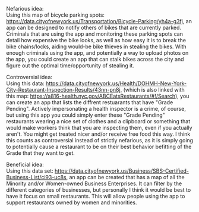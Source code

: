 Nefarious idea:  
Using this map of bicycle parking spots: https://data.cityofnewyork.us/Transportation/Bicycle-Parking/yh4a-g3fj, an app can be designed to notify others of bikes that are currently parked. Criminals that are using the app and monitoring
these parking spots can detail how expensive the bike looks, as well as how easy it is to break the bike chains/locks, aiding would-be bike thieves in stealing the bikes. With enough criminals using the app, and potentially a way to upload photos on the app,
you could create an app that can stalk bikes across the city and figure out the optimal time/opportunity of stealing it. 


Controversial idea:  
Using this data: https://data.cityofnewyork.us/Health/DOHMH-New-York-City-Restaurant-Inspection-Results/43nn-pn8j, (which is also linked with this map: https://a816-health.nyc.gov/ABCEatsRestaurants/#!/Search), 
you can create an app that lists the diffrent restuarants that have "Grade Pending". Actively impersonating a health inspector is a crime, of course, but using this app you could simply enter these "Grade Pending" restaurants wearing a nice set of clothes
and a clipboard or something that would make workers think that you are inspecting them, even if you actually aren't. You might get treated nicer and/or receive free food this way. I think this counts as controversial instead of strictly nefarious,
as it is simply going to potentially cause a restaurant to be on their best behavior befitting of the Grade that they want to get.


Beneficial idea:  
Using this data set: https://data.cityofnewyork.us/Business/SBS-Certified-Business-List/ci93-uc8s, an app can be created that has a map of all the Minority and/or Women-owned Business Enterprises. 
It can filter by the different categories of businesses, but personally I think it would be best to have it focus on small restaurants. This will allow people using the app to support restaurants owned by 
women and minorities.
